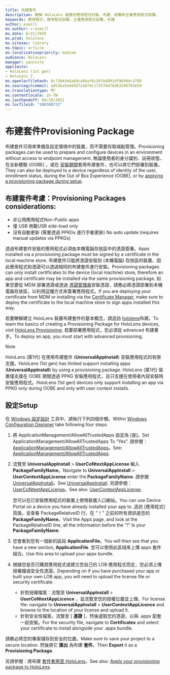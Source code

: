 ```yaml
---
title: 布建套件
description: 瞭解 HoloLens 裝置的應用程式封裝、布建、部署和企業應用程式部署。
keywords: 應用程式，應用程式部署，企業應用程式部署，布建
author: evmill
ms.author: v-evmill
ms.date: 6/22/2020
ms.prod: hololens
ms.sitesec: library
ms.topic: article
ms.localizationpriority: medium
audience: HoloLens
manager: yannisle
appliesto:
- HoloLens (1st gen)
- HoloLens 2
ms.openlocfilehash: 9c73b03e6a8dca6baf6c58fed091df96994c3780
ms.sourcegitcommit: ad53ba5edd567a18f0c172578d78db3190701650
ms.translationtype: MT
ms.contentlocale: zh-TW
ms.lasthandoff: 04/19/2021
ms.locfileid: "108308732"
---
```

# <a name="provisioning-package"></a><span data-ttu-id="ea637-104">布建套件</span><span class="sxs-lookup"><span data-stu-id="ea637-104">Provisioning Package</span></span>

<span data-ttu-id="ea637-105">布建套件可用來準備及設定環境中的裝置，而不需要存取端點管理。</span><span class="sxs-lookup"><span data-stu-id="ea637-105">Provisioning packages can be used to prepare and configure devices in an environment without access to endpoint management.</span></span> <span data-ttu-id="ea637-106">無論使用者的身分識別、註冊狀態、在全新體驗 (OOBE) ，或在 [安裝期間](https://docs.microsoft.com/hololens/hololens-provisioning##apply-a-provisioning-package-to-hololens-during-setup)套用布建套件，也可以將它們部署到裝置。</span><span class="sxs-lookup"><span data-stu-id="ea637-106">They can also be deployed to a device regardless of identity of the user, enrollment status, during the Out of Box Experience (OOBE), or by [applying a provisioning package during setup](https://docs.microsoft.com/hololens/hololens-provisioning##apply-a-provisioning-package-to-hololens-during-setup).</span></span>

## <a name="provisioning-packages-considerations"></a><span data-ttu-id="ea637-107">布建套件考慮：</span><span class="sxs-lookup"><span data-stu-id="ea637-107">Provisioning Packages considerations:</span></span>

* <span data-ttu-id="ea637-108">非公用應用程式</span><span class="sxs-lookup"><span data-stu-id="ea637-108">Non-Public apps</span></span>
* <span data-ttu-id="ea637-109">僅 USB 側載</span><span class="sxs-lookup"><span data-stu-id="ea637-109">USB side-load only</span></span>
* <span data-ttu-id="ea637-110">沒有自動更新 (需要透過 PPKGs 進行手動更新) </span><span class="sxs-lookup"><span data-stu-id="ea637-110">No auto update (requires manual updates via PPKGs)</span></span>

<span data-ttu-id="ea637-111">透過布建套件安裝的應用程式必須由本機電腦存放區中的憑證簽署。</span><span class="sxs-lookup"><span data-stu-id="ea637-111">Apps installed via a provisioning package must be signed by a certificate in the local machine store.</span></span> <span data-ttu-id="ea637-112">布建套件只能將憑證安裝到 (本機電腦) 存放區的裝置，因此應用程式和憑證可以透過相同的布建套件進行安裝。</span><span class="sxs-lookup"><span data-stu-id="ea637-112">Provisioning packages can only install certificates to the device (local machine) store, therefore an app and certificate may be installed via the same provisioning package.</span></span> <span data-ttu-id="ea637-113">如果您要從 MDM 部署憑證或透過 [憑證管理員](certificate-manager.md)安裝憑證，請務必將憑證部署到本機電腦存放區，以利用這種方式來簽署應用程式。</span><span class="sxs-lookup"><span data-stu-id="ea637-113">If you are deploying your certificate from MDM or installing via the [Certificate Manager](certificate-manager.md), make sure to deploy the certificate to the local machine store to sign apps installed this way.</span></span>

<span data-ttu-id="ea637-114">若要瞭解建立 HoloLens 裝置布建套件的基本概念，請造訪 [hololens](https://docs.microsoft.com/hololens/hololens-provisioning)布建。</span><span class="sxs-lookup"><span data-stu-id="ea637-114">To learn the basics of creating a Provisioning Package for HoloLens devices, visit [HoloLens Provisioning](https://docs.microsoft.com/hololens/hololens-provisioning).</span></span> <span data-ttu-id="ea637-115">若要部署應用程式，您必須從 advanced 布建著手。</span><span class="sxs-lookup"><span data-stu-id="ea637-115">To deploy an app, you must start with advanced provisioning.</span></span>

> [!NOTE]
> <span data-ttu-id="ea637-116">HoloLens (第1代) 在使用布建套件 (**UniversalAppInstall**) 安裝應用程式的有限支援。</span><span class="sxs-lookup"><span data-stu-id="ea637-116">HoloLens (1st gen) has limited support installing apps (**UniversalAppInstall**) by using a provisioning package.</span></span> <span data-ttu-id="ea637-117">HoloLens (第1代) 裝置僅支援在 OOBE 期間透過 PPKG 安裝應用程式，且只支援在使用者內容安裝時安裝應用程式。</span><span class="sxs-lookup"><span data-stu-id="ea637-117">HoloLens (1st gen) devices only support installing an app via PPKG only during OOBE and only with user context installs.</span></span>

## <a name="setup"></a><span data-ttu-id="ea637-118">設定</span><span class="sxs-lookup"><span data-stu-id="ea637-118">Setup</span></span>

<span data-ttu-id="ea637-119">在 [Windows 設定設計](https://www.microsoft.com/store/productId/9NBLGGH4TX22) 工具中，請執行下列四個步驟。</span><span class="sxs-lookup"><span data-stu-id="ea637-119">Within [Windows Configuration Designer](https://www.microsoft.com/store/productId/9NBLGGH4TX22) take following four steps.</span></span>

1. <span data-ttu-id="ea637-120">將 ApplicationManagement/AllowAllTrustedApps 設定為 [是]。</span><span class="sxs-lookup"><span data-stu-id="ea637-120">Set ApplicationManagement/AllowAllTrustedApps To “Yes”.</span></span> <span data-ttu-id="ea637-121">請參閱： [ApplicationManagement/AllowAllTrustedApps](https://docs.microsoft.com/windows/client-management/mdm/policy-csp-applicationmanagement#applicationmanagement-allowalltrustedapps)。</span><span class="sxs-lookup"><span data-stu-id="ea637-121">See: [ApplicationManagement/AllowAllTrustedApps](https://docs.microsoft.com/windows/client-management/mdm/policy-csp-applicationmanagement#applicationmanagement-allowalltrustedapps).</span></span>

2. <span data-ttu-id="ea637-122">流覽至 **UniversalAppInstall**  >  **UserCoNtextAppLicense** 輸入 **PackageFamilyName**。</span><span class="sxs-lookup"><span data-stu-id="ea637-122">Navigate to **UniversalAppInstall** > **UserContextAppLicense** enter the **PackageFamilyName**.</span></span> <span data-ttu-id="ea637-123">請參閱 [UniversalAppInstall](https://docs.microsoft.com/windows/configuration/wcd/wcd-universalappinstall)。</span><span class="sxs-lookup"><span data-stu-id="ea637-123">See [UniversalAppInstall](https://docs.microsoft.com/windows/configuration/wcd/wcd-universalappinstall).</span></span> <span data-ttu-id="ea637-124">另請參閱： [UserCoNtextAppLicense](https://docs.microsoft.com/windows/configuration/wcd/wcd-universalappinstall#usercontextapplicense)。</span><span class="sxs-lookup"><span data-stu-id="ea637-124">See also: [UserContextAppLicense](https://docs.microsoft.com/windows/configuration/wcd/wcd-universalappinstall#usercontextapplicense).</span></span>

   <span data-ttu-id="ea637-125">您可以在已安裝應用程式的裝置上使用裝置入口網站。</span><span class="sxs-lookup"><span data-stu-id="ea637-125">You can use Device Portal on a device you have already installed your app to.</span></span> <span data-ttu-id="ea637-126">造訪 [應用程式] 頁面，並查看 PackageRelativeID 行，在 "！" 之前的所有資訊是您的 **PackageFamilyName**。</span><span class="sxs-lookup"><span data-stu-id="ea637-126">Visit the Apps page, and look at the PackageRelativeID line, all the information before the "!" Is your **PackageFamilyName**.</span></span>

3. <span data-ttu-id="ea637-127">您會看到您有一個新的區段 **ApplicationFile**。</span><span class="sxs-lookup"><span data-stu-id="ea637-127">You will then see that you have a new section, **ApplicationFile**.</span></span> <span data-ttu-id="ea637-128">您可以使用此區域來上傳 appx 套件組合。</span><span class="sxs-lookup"><span data-stu-id="ea637-128">Use this area to upload your appx bundle.</span></span>

4. <span data-ttu-id="ea637-129">根據您是否已購買應用程式或建立您自己的 LOB 應用程式而定，您必須上傳授權檔或安全性憑證。</span><span class="sxs-lookup"><span data-stu-id="ea637-129">Depending on if you have purchased your app or built your own LOB app, you will need to upload the license file or security certificate.</span></span>

    - <span data-ttu-id="ea637-130">針對授權檔案：流覽至 **UniversalAppInstall**  >  **UserCoNtextAppLicence** ，並流覽至您的授權位置並上傳。</span><span class="sxs-lookup"><span data-stu-id="ea637-130">For license file: navigate to **UniversalAppInstall** > **UserContextAppLicence** and browse to the location of your license and upload it.</span></span>
    - <span data-ttu-id="ea637-131">針對安全性檔案，流覽至 [ **憑證** ]，然後選取您的憑證，以與 .appx 配套一起安裝。</span><span class="sxs-lookup"><span data-stu-id="ea637-131">For the security file, navigate to **Certificates** and select your certificate to install alongside your .appx bundle.</span></span>

<span data-ttu-id="ea637-132">請務必將您的專案儲存到安全的位置。</span><span class="sxs-lookup"><span data-stu-id="ea637-132">Make sure to save your project to a secure location.</span></span> <span data-ttu-id="ea637-133">然後將它 **匯出** 為布建 **套件**。</span><span class="sxs-lookup"><span data-stu-id="ea637-133">Then **Export** it as a **Provisioning Package**.</span></span>  

<span data-ttu-id="ea637-134">另請參閱：將布建 [套件套用至 HoloLens](https://docs.microsoft.com/hololens/hololens-provisioning#apply-a-provisioning-package-to-hololens-during-setup)。</span><span class="sxs-lookup"><span data-stu-id="ea637-134">See also: [Apply your provisioning package to HoloLens](https://docs.microsoft.com/hololens/hololens-provisioning#apply-a-provisioning-package-to-hololens-during-setup).</span></span>

